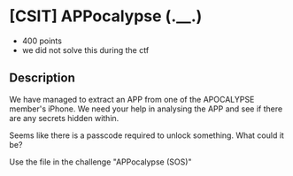 # [CSIT] APPocalypse (.__.)
- 400 points
- we did not solve this during the ctf

Description
---
We have managed to extract an APP from one of the APOCALYPSE member's iPhone. We need your help in analysing the APP and see if there are any secrets hidden within.

Seems like there is a passcode required to unlock something. What could it be?

Use the file in the challenge "APPocalypse (SOS)"
